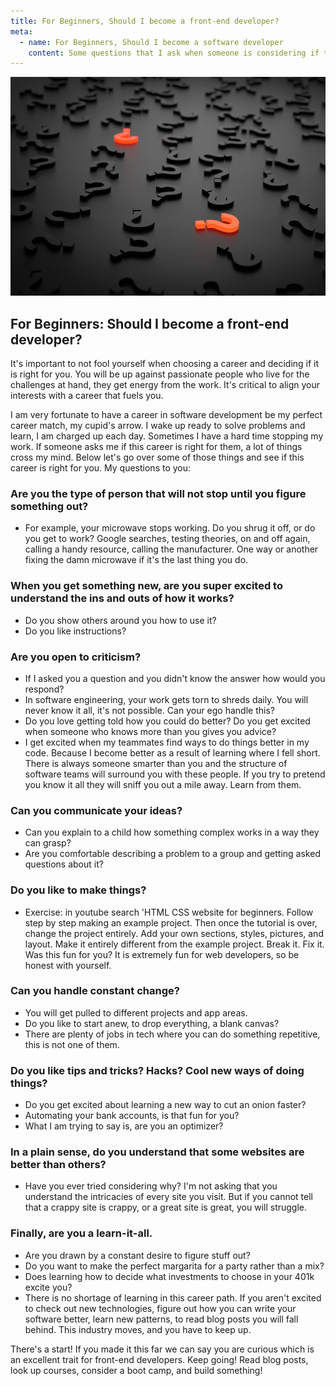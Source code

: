```yaml
---
title: For Beginners, Should I become a front-end developer?
meta:
  - name: For Beginners, Should I become a software developer
    content: Some questions that I ask when someone is considering if they should become a front end developer
---
```


<img src="../images/question-mark.jpg" style="object-fit: cover; object-position: 0% 0%; height: 350px; width: 100%" alt="question marks" />

## For Beginners: Should I become a front-end developer?

It's important to not fool yourself when choosing a career and deciding if it is right for you. You will be up against passionate people who live for the challenges at hand, they get energy from the work. It's critical to align your interests with a career that fuels you. 

I am very fortunate to have a career in software development be my perfect career match, my cupid's arrow. I wake up ready to solve problems and learn, I am charged up each day. Sometimes I have a hard time stopping my work. If someone asks me if this career is right for them, a lot of things cross my mind. Below let's go over some of those things and see if this career is right for you. My questions to you:

### Are you the type of person that will not stop until you figure something out? 

- For example, your microwave stops working. Do you shrug it off, or do you get to work? Google searches, testing theories, on and off again, calling a handy resource, calling the manufacturer. One way or another fixing the damn microwave if it's the last thing you do.

### When you get something new, are you super excited to understand the ins and outs of how it works? 

- Do you show others around you how to use it? 
- Do you like instructions?

### Are you open to criticism? 

- If I asked you a question and you didn't know the answer how would you respond? 
- In software engineering, your work gets torn to shreds daily. You will never know it all, it's not possible. Can your ego handle this? 
- Do you love getting told how you could do better? Do you get excited when someone who knows more than you gives you advice? 
- I get excited when my teammates find ways to do things better in my code. Because I become better as a result of learning where I fell short. There is always someone smarter than you and the structure of software teams will surround you with these people. If you try to pretend you know it all they will sniff you out a mile away. Learn from them.

### Can you communicate your ideas? 

- Can you explain to a child how something complex works in a way they can grasp? 
- Are you comfortable describing a problem to a group and getting asked questions about it?

### Do you like to make things? 

- Exercise: in youtube search 'HTML CSS website for beginners. Follow step by step making an example project. Then once the tutorial is over, change the project entirely. Add your own sections, styles, pictures, and layout. Make it entirely different from the example project. Break it. Fix it. Was this fun for you? It is extremely fun for web developers, so be honest with yourself.

### Can you handle constant change? 

- You will get pulled to different projects and app areas. 
- Do you like to start anew, to drop everything, a blank canvas? 
- There are plenty of jobs in tech where you can do something repetitive, this is not one of them. 

### Do you like tips and tricks? Hacks? Cool new ways of doing things? 

- Do you get excited about learning a new way to cut an onion faster? 
- Automating your bank accounts, is that fun for you? 
- What I am trying to say is, are you an optimizer?

### In a plain sense, do you understand that some websites are better than others?

- Have you ever tried considering why? I'm not asking that you understand the intricacies of every site you visit. But if you cannot tell that a crappy site is crappy, or a great site is great, you will struggle. 

### Finally, are you a learn-it-all. 

- Are you drawn by a constant desire to figure stuff out? 
- Do you want to make the perfect margarita for a party rather than a mix? 
- Does learning how to decide what investments to choose in your 401k excite you? 
- There is no shortage of learning in this career path. If you aren't excited to check out new technologies, figure out how you can write your software better, learn new patterns, to read blog posts you will fall behind. This industry moves, and you have to keep up. 

There's a start! If you made it this far we can say you are curious which is an excellent trait for front-end developers. Keep going! Read blog posts, look up courses, consider a boot camp, and build something! 

